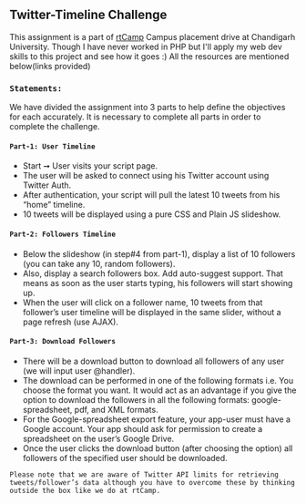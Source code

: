 ## Twitter-Timeline Challenge

This assignment is a part of [rtCamp](https://rtcamp.com/) Campus placement drive at Chandigarh University. Though I have never worked in PHP but I'll apply my web dev skills to this project and see how it goes :) All the resources are mentioned below(links provided)

### `Statements:`

We have divided the assignment into 3 parts to help define the objectives for each accurately. It is necessary to complete all parts in order to complete the challenge.

#### `Part-1: User Timeline`

* Start ➞ User visits your script page.
* The user will be asked to connect using his Twitter account using Twitter Auth.
* After authentication, your script will pull the latest 10 tweets from his “home” timeline.
* 10 tweets will be displayed using a pure CSS and Plain JS slideshow.


#### `Part-2: Followers Timeline`
* Below the slideshow (in step#4 from part-1), display a list of 10 followers (you can take any 10, random followers).
* Also, display a search followers box. Add auto-suggest support. That means as soon as the user starts typing, his followers will start showing up.
* When the user will click on a follower name, 10 tweets from that follower’s user timeline will be displayed in the same slider, without a page refresh (use AJAX).



#### `Part-3: Download Followers`
* There will be a download button to download all followers of any user (we will input user @handler).
* The download can be performed in one of the following formats i.e. You choose the format you want. It would act as an advantage if you give the option to download the followers in all the following formats: google-spreadsheet, pdf, and XML formats.
* For the Google-spreadsheet export feature, your app-user must have a Google account. Your app should ask for permission to create a spreadsheet on the user’s Google Drive.
* Once the user clicks the download button (after choosing the option) all followers of the specified user should be downloaded.


`Please note that we are aware of Twitter API limits for retrieving tweets/follower’s data although you have to overcome these by thinking outside the box like we do at rtCamp.`
